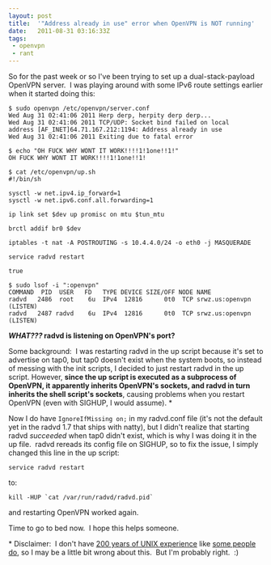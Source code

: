 ```yaml
--- 
layout: post
title:  '"Address already in use" error when OpenVPN is NOT running'
date:   2011-08-31 03:16:33Z
tags: 
 - openvpn
 - rant
---
```


So for the past week or so I've been trying to set up a dual-stack-payload OpenVPN
server.  I was playing around with some IPv6 route settings earlier when it started
doing this:

    $ sudo openvpn /etc/openvpn/server.conf
    Wed Aug 31 02:41:06 2011 Herp derp, herpity derp derp...
    Wed Aug 31 02:41:06 2011 TCP/UDP: Socket bind failed on local
    address [AF_INET]64.71.167.212:1194: Address already in use
    Wed Aug 31 02:41:06 2011 Exiting due to fatal error

    $ echo "OH FUCK WHY WONT IT WORK!!!!1!1one!!1!"
    OH FUCK WHY WONT IT WORK!!!!1!1one!!1!

<!---->

    $ cat /etc/openvpn/up.sh
    #!/bin/sh

    sysctl -w net.ipv4.ip_forward=1
    sysctl -w net.ipv6.conf.all.forwarding=1

    ip link set $dev up promisc on mtu $tun_mtu

    brctl addif br0 $dev

    iptables -t nat -A POSTROUTING -s 10.4.4.0/24 -o eth0 -j MASQUERADE

    service radvd restart

    true

<!---->

    $ sudo lsof -i ":openvpn"
    COMMAND  PID  USER   FD   TYPE DEVICE SIZE/OFF NODE NAME
    radvd   2486  root    6u  IPv4  12816      0t0  TCP srwz.us:openvpn (LISTEN)
    radvd   2487 radvd    6u  IPv4  12816      0t0  TCP srwz.us:openvpn (LISTEN)

**<em>WHAT???</em> radvd is listening on OpenVPN's port?**

Some background:  I was restarting radvd in the up script because it's set to
advertise on tap0, but tap0 doesn't exist when the system boots, so instead of
messing with the init scripts, I decided to just restart radvd in the up script.
However, **since the up script is executed as a subprocess of OpenVPN, it
apparently inherits OpenVPN's sockets, and radvd in turn inherits the shell script's
sockets**, causing problems when you restart OpenVPN (even with SIGHUP, I would
assume). * 

Now I do have `IgnoreIfMissing on;` in my radvd.conf file (it's not the default
yet in the radvd 1.7 that ships with natty), but I didn't realize that starting
radvd *succeeded* when tap0 didn't exist, which is why I was doing it in the up
file.  radvd rereads its config file on SIGHUP, so to fix the issue, I simply
changed this line in the up script:

    service radvd restart

to:

    kill -HUP `cat /var/run/radvd/radvd.pid`

and restarting OpenVPN worked again.

Time to go to bed now.  I hope this helps someone.

&#x2a; Disclaimer:  I don't have [200 years of UNIX experience](http://dilbert.com/strips/comic/2008-02-29/)
like [some people do](http://dilbert.com/strips/comic/2008-03-01/), so I may be a
little bit wrong about this.  But I'm probably right.  :)
